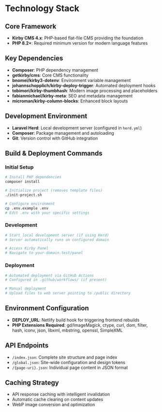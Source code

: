 # Technology Stack

## Core Framework

- **Kirby CMS 4.x**: PHP-based flat-file CMS providing the foundation
- **PHP 8.2+**: Required minimum version for modern language features

## Key Dependencies

- **Composer**: PHP dependency management
- **getkirby/cms**: Core CMS functionality
- **bnomei/kirby3-dotenv**: Environment variable management
- **johannschopplich/kirby-deploy-trigger**: Automated deployment hooks
- **tobimori/kirby-thumbhash**: Modern image processing and placeholders
- **fabianmichael/kirby-meta**: SEO and metadata management
- **microman/kirby-column-blocks**: Enhanced block layouts

## Development Environment

- **Laravel Herd**: Local development server (configured in `herd.yml`)
- **Composer**: Package management and autoloading
- **Git**: Version control with GitHub integration

## Build & Deployment Commands

### Initial Setup

```bash
# Install PHP dependencies
composer install

# Initialize project (removes template files)
./init-project.sh

# Configure environment
cp .env.example .env
# Edit .env with your specific settings
```

### Development

```bash
# Start local development server (if using Herd)
# Server automatically runs on configured domain

# Access Kirby Panel
# Navigate to your-domain.test/panel
```

### Deployment

```bash
# Automated deployment via GitHub Actions
# Configured in .github/workflows/ (if present)

# Manual deployment
# Upload files to web server pointing to /public directory
```

## Environment Configuration

- **DEPLOY_URL**: Netlify build hook for triggering frontend rebuilds
- **PHP Extensions Required**: gd/ImageMagick, ctype, curl, dom, filter, hash, iconv, json, libxml, mbstring, openssl, SimpleXML

## API Endpoints

- `/index.json`: Complete site structure and page index
- `/global.json`: Site-wide configuration and design tokens
- `/{page-uri}.json`: Individual page content in JSON format

## Caching Strategy

- API response caching with intelligent invalidation
- Automatic cache clearing on content updates
- WebP image conversion and optimization
